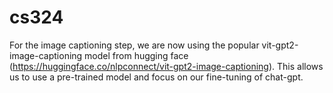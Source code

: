 # cs324

For the image captioning step, we are now using the popular vit-gpt2-image-captioning model from hugging face (https://huggingface.co/nlpconnect/vit-gpt2-image-captioning). This allows us to use a pre-trained model and focus on our fine-tuning of chat-gpt. 